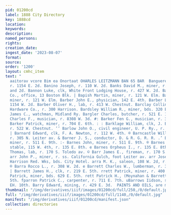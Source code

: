 ```yaml
---
pid: 01200cd
label: 1888 City Directory
key: 1888cd
location: 
keywords: 
description: 
named_persons: 
rights: 
creation_date: 
ingest_date: '2023-08-07'
format: 
source: 
order: '1200'
layout: cmhc_item
text: "                                                                                   E
  aaitorav vcore Bim ea Onortaat OHARLES LEITZMANN BAN 65 BAR  Banguerel Edward, watchmkr,
  r. 1154 E. 2d. Banino Joseph, r. 110 W. 2d. Banks David M., miner, r. head of Alder
  and 2d. Bannon Luke, clk, White Front Lodging House, r. 427 W. 2d. Bannon Mining
  Co., office, 13 Boston Blk. | Bapish Martin, miner, r. 121 W. Elm. Bapish Michael,
  miner, r. 121 W. Elm. Barber John E., physician, 142 E. 4th. Barber Leon, barber,
  1154 W. 2d. Barber Oliver H., lab, r. 413 W. Chestnut. Barclay Collin C., clk, Tomkins
  Hardware Co., r. 300 Harrison. Bardsley William R., miner, bds. 320 E. 5th. Bare
  James C., watchman, Midland Ry. Bargler Charles, butcher, r. 521 E. 10th. , Barker
  Charles F., musician, r. 8308 W. 3d. #: Barker Fen G., musician, r. 308 W. 3d. .
  Barker Patrick, miner, r. 704 E. 6th. : : Barklage William, clk, J. B. & W. Clune,
  r. 522 W. Chestnut. ’’ Barlow John O., civil engineer, U. P. Ry., r. 610 Poplar.
  | Barnard Edward, clk, F. A. Newton, r. 112 W. 4th. ® Barncastle William H., miner,
  r. 305 N. Leiter av. & Barner J. S., conductor, D. & R. G. R. R. .’ Barnes James,
  miner, r. 511 E. 9th. :- Barnes John, miner, r. 511 E. 9th. ® Barnes L. H., livery
  stable, 115 W. 4th, r. 135 E. 8th. e Barnes Orpheus I., r. 135 E. 8th. . Barr G.
  Thomas, lab, r. 170 S. Toledo av. © Barr James E., fireman, r. 170 S. Toledo av.
  arr John P., miner, r. ss. California Gulch, foot Leiter av. arr Joseph, fireman,
  Harrison Red. Wks, bds. City Hotel. arra M. K., saleon, 108 W. 2d, r. 308 W. 2d.
  ® Barra Rocco L., r. 308 W. 2d. e Barrett Charles W., lumberman, r. 314 E. 5th.
  | Barrett James H., clk, r. 219 E. 5th. rrett Patrick, miner, r. 400 E. 6th. arrett
  Patrick, miner, bds. 629 E. 5th. rett Patrick H., (Moynahan & Barrett,) r. 219 E.
  5th. fparron Patrick C., carpenter, r. 711 E. 7th. uBarrows Iidson, sawyer, r. 227
  EH. 10th. Barry Edward, mining, r. 429 E. 3d.  PAINTS AND OILS, are mox JJ QUINN "
thumbnail: "/img/derivatives/iiif/images/01200cd/full/250,/0/default.jpg"
full: "/img/derivatives/iiif/images/01200cd/full/1140,/0/default.jpg"
manifest: "/img/derivatives/iiif/01200cd/manifest.json"
collection: directories
---
```

